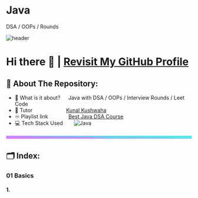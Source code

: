 # Java
DSA / OOPs / Rounds

![header](https://capsule-render.vercel.app/api?type=waving&color=gradient&customColorList=30)
<h1 align="left"> Hi there 👋 | <a href="https://github.com/TridentifyIshaan"> Revisit My GitHub Profile</a> </h1>

## 💫 About The Repository:
- 🌱 What is it about? &emsp; Java with DSA / OOPs / Interview Rounds / Leet Code
- 💞 Tutor &emsp; &emsp; &emsp; &emsp; &nbsp; &nbsp; <a href="https://www.youtube.com/@KunalKushwaha">Kunal Kushwaha</a>
- ♾️ Playlist link &emsp; &emsp; &nbsp; &nbsp; <a href="https://youtube.com/playlist?list=PL9gnSGHSqcnr_DxHsP7AW9ftq0AtAyYqJ&si=AG8E7wGfOYLsCCzq">Best Java DSA Course</a> 
- 💻 Tech Stack Used &emsp; &nbsp; ![Java](https://img.shields.io/badge/Java5-%23D6FFFA.svg?style=for-the-badge&logo=cplusplus&logoColor=%23044F88)

![alt text](https://github.com/ChaosXYZ/ChaosXYZ/blob/main/divider.png?raw=true)

## 🗂️ Index:

### 01 Basics
<h4> 1.  </h4>
